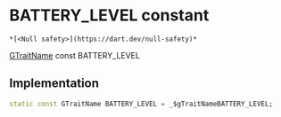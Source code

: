 


# BATTERY_LEVEL constant




    *[<Null safety>](https://dart.dev/null-safety)*


[GTraitName](../../third_party_yonomi_graphql_schema_schema.docs.schema.gql/GTraitName-class.md) const BATTERY_LEVEL
  







## Implementation

```dart
static const GTraitName BATTERY_LEVEL = _$gTraitNameBATTERY_LEVEL;


```







